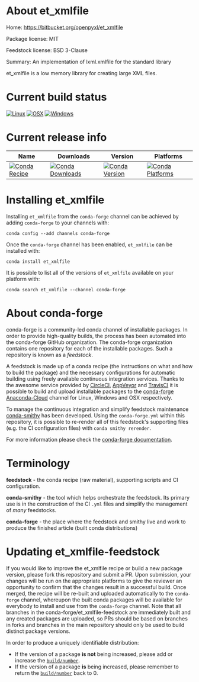 About et_xmlfile
================

Home: https://bitbucket.org/openpyxl/et_xmlfile

Package license: MIT

Feedstock license: BSD 3-Clause

Summary: An implementation of lxml.xmlfile for the standard library

et_xmlfile is a low memory library for creating large XML files.


Current build status
====================

[![Linux](https://img.shields.io/circleci/project/github/conda-forge/et_xmlfile-feedstock/master.svg?label=Linux)](https://circleci.com/gh/conda-forge/et_xmlfile-feedstock)
[![OSX](https://img.shields.io/travis/conda-forge/et_xmlfile-feedstock/master.svg?label=macOS)](https://travis-ci.org/conda-forge/et_xmlfile-feedstock)
[![Windows](https://img.shields.io/appveyor/ci/conda-forge/et_xmlfile-feedstock/master.svg?label=Windows)](https://ci.appveyor.com/project/conda-forge/et-xmlfile-feedstock/branch/master)

Current release info
====================

| Name | Downloads | Version | Platforms |
| --- | --- | --- | --- |
| [![Conda Recipe](https://img.shields.io/badge/recipe-et_xmlfile-green.svg)](https://anaconda.org/conda-forge/et_xmlfile) | [![Conda Downloads](https://img.shields.io/conda/dn/conda-forge/et_xmlfile.svg)](https://anaconda.org/conda-forge/et_xmlfile) | [![Conda Version](https://img.shields.io/conda/vn/conda-forge/et_xmlfile.svg)](https://anaconda.org/conda-forge/et_xmlfile) | [![Conda Platforms](https://img.shields.io/conda/pn/conda-forge/et_xmlfile.svg)](https://anaconda.org/conda-forge/et_xmlfile) |

Installing et_xmlfile
=====================

Installing `et_xmlfile` from the `conda-forge` channel can be achieved by adding `conda-forge` to your channels with:

```
conda config --add channels conda-forge
```

Once the `conda-forge` channel has been enabled, `et_xmlfile` can be installed with:

```
conda install et_xmlfile
```

It is possible to list all of the versions of `et_xmlfile` available on your platform with:

```
conda search et_xmlfile --channel conda-forge
```


About conda-forge
=================

conda-forge is a community-led conda channel of installable packages.
In order to provide high-quality builds, the process has been automated into the
conda-forge GitHub organization. The conda-forge organization contains one repository
for each of the installable packages. Such a repository is known as a *feedstock*.

A feedstock is made up of a conda recipe (the instructions on what and how to build
the package) and the necessary configurations for automatic building using freely
available continuous integration services. Thanks to the awesome service provided by
[CircleCI](https://circleci.com/), [AppVeyor](https://www.appveyor.com/)
and [TravisCI](https://travis-ci.org/) it is possible to build and upload installable
packages to the [conda-forge](https://anaconda.org/conda-forge)
[Anaconda-Cloud](https://anaconda.org/) channel for Linux, Windows and OSX respectively.

To manage the continuous integration and simplify feedstock maintenance
[conda-smithy](https://github.com/conda-forge/conda-smithy) has been developed.
Using the ``conda-forge.yml`` within this repository, it is possible to re-render all of
this feedstock's supporting files (e.g. the CI configuration files) with ``conda smithy rerender``.

For more information please check the [conda-forge documentation](https://conda-forge.org/docs/).

Terminology
===========

**feedstock** - the conda recipe (raw material), supporting scripts and CI configuration.

**conda-smithy** - the tool which helps orchestrate the feedstock.
                   Its primary use is in the construction of the CI ``.yml`` files
                   and simplify the management of *many* feedstocks.

**conda-forge** - the place where the feedstock and smithy live and work to
                  produce the finished article (built conda distributions)


Updating et_xmlfile-feedstock
=============================

If you would like to improve the et_xmlfile recipe or build a new
package version, please fork this repository and submit a PR. Upon submission,
your changes will be run on the appropriate platforms to give the reviewer an
opportunity to confirm that the changes result in a successful build. Once
merged, the recipe will be re-built and uploaded automatically to the
`conda-forge` channel, whereupon the built conda packages will be available for
everybody to install and use from the `conda-forge` channel.
Note that all branches in the conda-forge/et_xmlfile-feedstock are
immediately built and any created packages are uploaded, so PRs should be based
on branches in forks and branches in the main repository should only be used to
build distinct package versions.

In order to produce a uniquely identifiable distribution:
 * If the version of a package **is not** being increased, please add or increase
   the [``build/number``](https://conda.io/docs/user-guide/tasks/build-packages/define-metadata.html#build-number-and-string).
 * If the version of a package **is** being increased, please remember to return
   the [``build/number``](https://conda.io/docs/user-guide/tasks/build-packages/define-metadata.html#build-number-and-string)
   back to 0.
